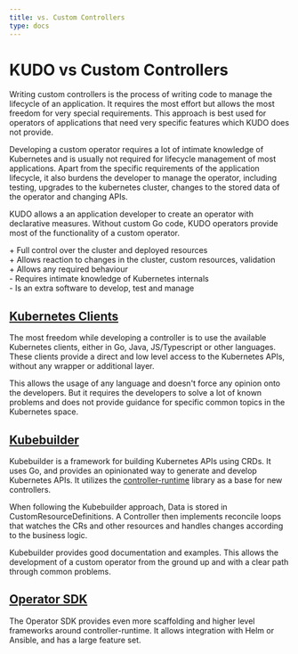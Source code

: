```yaml
---
title: vs. Custom Controllers
type: docs
---
```


# KUDO vs Custom Controllers
Writing custom controllers is the process of writing code to manage the lifecycle of an application.
It requires the most effort but allows the most freedom for very special requirements.
This approach is best used for operators of applications that need very specific features which KUDO does not provide.

Developing a custom operator requires a lot of intimate knowledge of Kubernetes and is usually not required
for lifecycle management of most applications. Apart from the specific requirements of the application lifecycle, it
also burdens the developer to manage the operator, including testing, upgrades to the kubernetes cluster, changes to the
stored data of the operator and changing APIs.

KUDO allows a an application developer to create an operator with declarative measures. Without custom Go code, 
KUDO operators provide most of the functionality of a custom operator.

\+ Full control over the cluster and deployed resources  
\+ Allows reaction to changes in the cluster, custom resources, validation  
\+ Allows any required behaviour  
\- Requires intimate knowledge of Kubernetes internals  
\- Is an extra software to develop, test and manage

## [Kubernetes Clients](https://kubernetes.io/docs/reference/using-api/client-libraries/)
The most freedom while developing a controller is to use the available Kubernetes clients, either in Go, Java, 
JS/Typescript or other languages. These clients provide a direct and low level access to the Kubernetes APIs, 
without any wrapper or additional layer.

This allows the usage of any language and doesn't force any opinion onto the developers. But it 
requires the developers to solve a lot of known problems and does not provide guidance for specific common 
topics in the Kubernetes space.

## [Kubebuilder](https://github.com/kubernetes-sigs/kubebuilder)
Kubebuilder is a framework for building Kubernetes APIs using CRDs. It uses Go, and provides an opinionated way
to generate and develop Kubernetes APIs. It utilizes the [controller-runtime](https://github.com/kubernetes-sigs/controller-runtime)
library as a base for new controllers.

When following the Kubebuilder approach, Data is stored in CustomResourceDefinitions. A Controller then implements 
reconcile loops that watches the CRs and other resources and handles changes according to the business logic.

Kubebuilder provides good documentation and examples. This allows the development of a custom operator from the 
ground up and with a clear path through common problems.

## [Operator SDK](https://github.com/operator-framework/operator-sdk)
The Operator SDK provides even more scaffolding and higher level frameworks around controller-runtime. It allows
integration with Helm or Ansible, and has a large feature set. 
